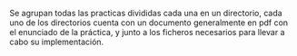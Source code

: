 Se agrupan todas las practicas divididas cada una en un directorio, cada uno de los directorios cuenta con un documento generalmente en pdf con el enunciado de la práctica, y junto a los ficheros necesarios para llevar a cabo su implementación.
